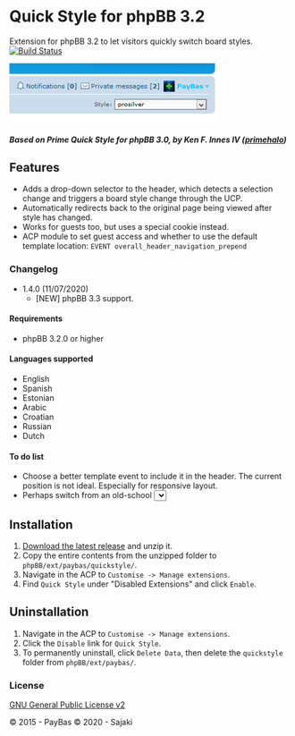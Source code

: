 Quick Style for phpBB 3.2
==========

Extension for phpBB 3.2 to let visitors quickly switch board styles.
[![Build Status](https://travis-ci.org/Sajaki/QuickStyle.svg?branch=develop)](https://travis-ci.org/Sajaki/QuickStyle)

![Screenshot](screenshot.png)

##### Based on Prime Quick Style for phpBB 3.0, by Ken F. Innes IV ([primehalo](http://www.absoluteanime.com/admin/mods.htm))

## Features
- Adds a drop-down selector to the header, which detects a selection change and triggers a board style change through the UCP.
- Automatically redirects back to the original page being viewed after style has changed.
- Works for guests too, but uses a special cookie instead.
- ACP module to set guest access and whether to use the default template location: `EVENT overall_header_navigation_prepend`

### Changelog 
- 1.4.0 (11/07/2020)
  - [NEW] phpBB 3.3 support. 
    
#### Requirements
- phpBB 3.2.0 or higher

#### Languages supported
- English
- Spanish
- Estonian
- Arabic
- Croatian
- Russian
- Dutch

#### To do list
- Choose a better template event to include it in the header. The current position is not ideal. Especially for responsive layout.
- Perhaps switch from an old-school <select> element to something more fancy.

## Installation
1. [Download the latest release](https://github.com/Sajaki/QuickStyle/releases) and unzip it.
2. Copy the entire contents from the unzipped folder to `phpBB/ext/paybas/quickstyle/`.
3. Navigate in the ACP to `Customise -> Manage extensions`.
4. Find `Quick Style` under "Disabled Extensions" and click `Enable`.

## Uninstallation
1. Navigate in the ACP to `Customise -> Manage extensions`.
2. Click the `Disable` link for `Quick Style`.
3. To permanently uninstall, click `Delete Data`, then delete the `quickstyle` folder from `phpBB/ext/paybas/`.

### License
[GNU General Public License v2](http://opensource.org/licenses/GPL-2.0)

© 2015 - PayBas
© 2020 - Sajaki
